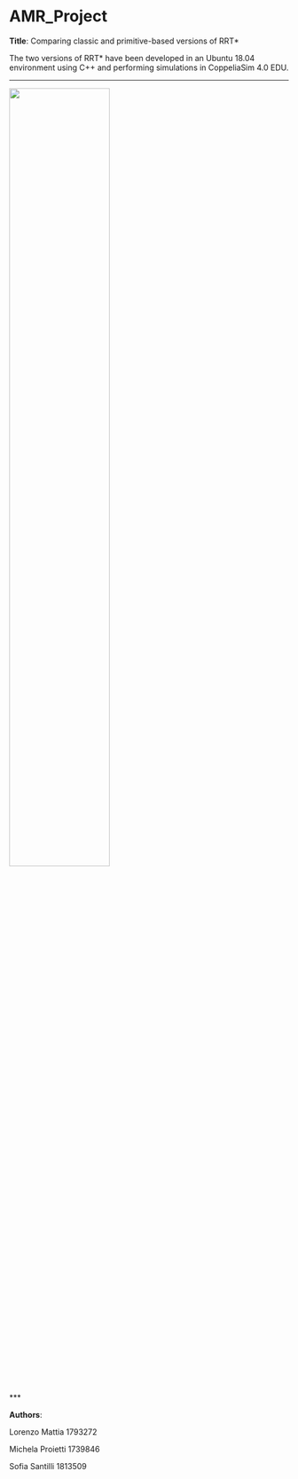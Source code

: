 # AMR_Project

**Title**: Comparing classic and primitive-based versions of RRT*

The two versions of RRT* have been developed in an Ubuntu 18.04 environment using C++ and performing simulations in CoppeliaSim 4.0 EDU.

***
<p align="left">
<img src="demonstrative_videos/video1.mp4" width="60%"/>
</p>
***

**Authors**:

Lorenzo Mattia 1793272

Michela Proietti 1739846

Sofia Santilli 1813509

